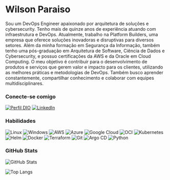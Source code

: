 # Wilson Paraiso

Sou um DevOps Engineer apaixonado por arquitetura de soluções e cybersecurity. Tenho mais de quinze anos de experiência atuando com infraestrutura e DevOps. Atualmente, trabalho na Platform Builders, uma empresa que oferece soluções inovadoras e disruptivas para diversos setores. Além da minha formação em Segurança da Informação, também tenho uma pós-graduação em Arquitetura de Software, Ciência de Dados e Cybersecurity, e possuo certificações da AWS e da Oracle em Cloud Computing. O meu objetivo é contribuir para o desenvolvimento de produtos e serviços que gerem valor e impacto para os clientes, utilizando as melhores práticas e metodologias de DevOps. Também busco aprender constantemente, compartilhar conhecimento e colaborar com equipes multidisciplinares.

### Conecte-se comigo

[![Perfil DIO](https://img.shields.io/badge/-Meu%20Perfil%20na%20DIO-30A3DC?style=for-the-badge)](https://web.dio.me/users/wilsonparaiso/)
[![LinkedIn](https://img.shields.io/badge/-LinkedIn-000?style=for-the-badge&logo=linkedin&logoColor=30A3DC)](https://linkedin.com/in/wilsonparaiso)

### Habilidades

![Linux](https://img.shields.io/badge/Linux-FCC624?style=for-the-badge&logo=linux&logoColor=black)
![Windows](https://img.shields.io/badge/Windows-000?style=for-the-badge&logo=windows&logoColor=2CA5E0)
![AWS](https://img.shields.io/badge/Amazon_AWS-FF9900?style=for-the-badge&logo=amazonaws&logoColor=white)
![Azure](https://img.shields.io/badge/Azure-blue?style=for-the-badge&logo=microsoft%20azure&logoColor=blue&labelColor=FFFFFF&link=https%3A%2F%2Fimages.app.goo.gl%2FK7PN1jYJd57x4q7A8)
![Google Cloud](https://img.shields.io/badge/Google_Cloud-4285F4?style=for-the-badge&logo=google-cloud&logoColor=white)
![OCI](https://img.shields.io/badge/OCI-000?style=for-the-badge&logo=oracle&logoColor=red)
![Kubernetes](https://img.shields.io/badge/kubernetes-%23326ce5.svg?style=for-the-badge&logo=kubernetes&logoColor=white)
![Helm](https://img.shields.io/badge/helm-000?style=for-the-badge&logo=helm&logoColor=blue)
![Docker](https://img.shields.io/badge/Docker-2CA5E0?style=for-the-badge&logo=docker&logoColor=white)
![Terraform](https://img.shields.io/badge/Terraform-35495E??style=flat&logo=terraform&logoColor=7B42BC)
![Git](https://img.shields.io/badge/Git-F05032?style=for-the-badge&logo=git&logoColor=white)
![Argo CD](https://img.shields.io/badge/Argo_CD-000.svg?style=for-the-badge&logo=argo&logoColor=orange)
![Python](https://img.shields.io/badge/Python-3776AB?style=for-the-badge&logo=python&logoColor=white)

### GitHub Stats

![GitHub Stats](https://github-readme-stats.vercel.app/api?username=wilsonparaiso&theme=transparent&bg_color=000&border_color=30A3DC&show_icons=true&icon_color=30A3DC&title_color=E94D5F&text_color=FFF)

![Top Langs](https://github-readme-stats-git-masterrstaa-rickstaa.vercel.app/api/top-langs/?username=wilsonparaiso&layout=compact&bg_color=000&border_color=30A3DC&title_color=E94D5F&text_color=FFF)
